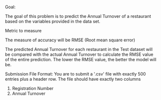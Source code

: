 Goal:


The goal of this problem is to predict the Annual Turnover of a restaurant based on the variables provided in the data set. 


Metric to measure

The measure of accuracy will be RMSE (Root mean square error)


The predicted Annual Turnover for each restaurant in the Test dataset will be compared with the actual Annual Turnover to calculate the RMSE value of the entire prediction. The lower the RMSE value, the better the model will be.


Submission File Format:
You are to submit a  '.csv' file with exactly 500 entries plus a header row. The file should have exactly two columns

1.    Registration Number
2.    Annual Turnover
